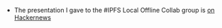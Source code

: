 - The presentation I gave to the #IPFS Local Offline Collab group is [on Hackernews](https://news.ycombinator.com/item?id=26462597)
